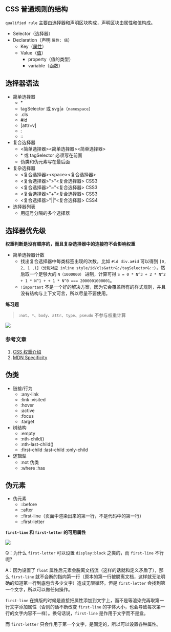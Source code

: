 ## CSS 普通规则的结构

`qualified rule` 主要由选择器和声明区块构成，声明区块由属性和值构成。

- Selector（选择器）
- Declaration（声明 `属性: 值`）
  - Key（[属性](https://www.w3.org/TR/css-variables/)）
  - Value（[值](https://www.w3.org/TR/css-values-4/)）
    - property（值的类型）
    - variable（函数）

## 选择器语法

- 简单选择器
  - \*
  - tagSelector 或 svg|a（`namespace`）
  - .cls
  - #id
  - [attr=v]
  - :
  - ::
- 复合选择器
  - <简单选择器><简单选择器><简单选择器>
  - \* 或 tagSelector 必须写在前面
  - 伪类和伪元素写在最后面
- 复杂选择器
  - <复合选择器>\<space\><复合选择器>
  - <复合选择器>">"<复合选择器> CSS3
  - <复合选择器>"~"<复合选择器> CSS3
  - <复合选择器>"+"<复合选择器> CSS3
  - <复合选择器>"||"<复合选择器> CSS4
- 选择器列表
  - 用逗号分隔的多个选择器

## 选择器优先级

**权重判断是没有顺序的，而且复杂选择器中的连接符不会影响权重**

- 简单选择器计数
  - 找出复合选择器中每类标签出现的次数，比如 `#id div.a#id` 可以得到 `[0, 2, 1 ,1]（分别对应 inline style/id/cls&attr&:/tagSelector&::）`，然后取一个足够大的 `N（1000000）` 进制，计算可得 `S = 0 * N^3 + 2 * N^2 + 1 * N^1 + + 1 * N^0 === 2000001000001`。
  - `!important` 不是一个好的解决方案，因为它会覆盖所有的样式规则，并且没有结构与上下文可言，所以尽量不要使用。

**练习题**

> `:not`、`*`、`body`、`attr`、`type`、`pseudo` 不参与权重计算

![](https://blog-1257793372.cos.ap-guangzhou.myqcloud.com/1591197364_20200601002353605_636043609.png)

### 参考文章

1. [CSS 权重介绍](https://www.w3cplus.com/css/css-specificity-things-you-should-know.html)
2. [MDN Specificity](https://developer.mozilla.org/en-US/docs/Web/CSS/Specificity)

## 伪类

- 链接/行为
  - :any-link
  - :link :visited
  - :hover
  - :active
  - :focus
  - :target
- 树结构
  - :empty
  - :nth-child()
  - :nth-last-child()
  - :first-child :last-child :only-child
- 逻辑型
  - :not 伪类
  - :where :has

## 伪元素

- 伪元素
  - ::before
  - ::after
  - ::first-line（页面中渲染出来的第一行，不是代码中的第一行）
  - ::first-letter

**`first-line` 和 `first-letter` 的可用属性**

![](https://blog-1257793372.cos.ap-guangzhou.myqcloud.com/1591197366_20200601212142147_1958825344.png)

Q：为什么 `first-letter` 可以设置 `display:block` 之类的，而 `first-line` 不行呢?

A：因为设置了 `float` 属性后元素会脱离文档流（这样的话就和定义矛盾了），那么 `first-line` 就不会断的指向第一行（原本的第一行被脱离文档，这样就无法明确的知道第一行到底包含多少文字）造成无限循环。但是 `first-letter` 会找到第一个文字，所以可以做任何操作。

`first-line` 在排版的时候是直接把属性添加到文字上，而不是等渲染完再取第一行文字添加属性（否则的话不断改变 `first-line` 的字体大小，也会导致每次第一行的文字内容不一样）。换句话说，`first-line` 是作用于文字而不是盒。

而 `first-letter` 只会作用于第一个文字，是固定的，所以可以设置各种属性。
